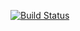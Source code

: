 [![Build Status](https://travis-ci.org/wolfbiker1/de.htwg.se.StadtLandFluss.svg?branch=master)](https://travis-ci.org/wolfbiker1/de.htwg.se.StadtLandFluss)
